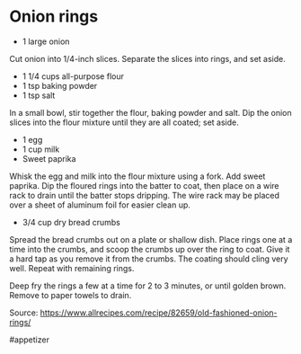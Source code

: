 # Onion rings

- 1 large onion

Cut onion into 1/4-inch slices. Separate the slices into rings, and set aside.

- 1 1/4 cups all-purpose flour
- 1 tsp baking powder
- 1 tsp salt

In a small bowl, stir together the flour, baking powder and salt. Dip the onion slices into the flour mixture until they are all coated; set aside.

- 1 egg
- 1 cup milk
- Sweet paprika

Whisk the egg and milk into the flour mixture using a fork. Add sweet paprika. Dip the floured rings into the batter to coat, then place on a wire rack to drain until the batter stops dripping. The wire rack may be placed over a sheet of aluminum foil for easier clean up.

- 3/4 cup dry bread crumbs

Spread the bread crumbs out on a plate or shallow dish. Place rings one at a time into the crumbs, and scoop the crumbs up over the ring to coat. Give it a hard tap as you remove it from the crumbs. The coating should cling very well. Repeat with remaining rings.

Deep fry the rings a few at a time for 2 to 3 minutes, or until golden brown. Remove to paper towels to drain.

Source: https://www.allrecipes.com/recipe/82659/old-fashioned-onion-rings/

#appetizer
